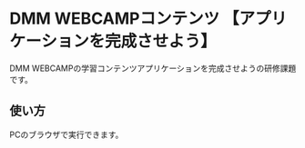 # DMM WEBCAMPコンテンツ 【アプリケーションを完成させよう】
DMM WEBCAMPの学習コンテンツアプリケーションを完成させようの研修課題です。
## 使い方
PCのブラウザで実行できます。
